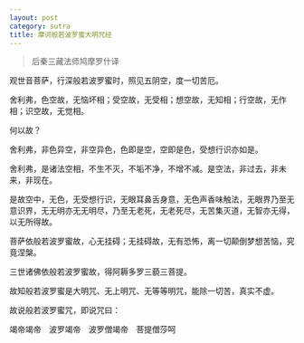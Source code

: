 ```yaml
---
layout: post
category: sutra
title: 摩诃般若波罗蜜大明咒经
---
```


> 后秦三藏法师鸠摩罗什译

观世音菩萨，行深般若波罗蜜时，照见五阴空，度一切苦厄。

舍利弗，色空故，无恼坏相；受空故，无受相；想空故，无知相；行空故，无作相；识空故，无觉相。

何以故？

舍利弗，非色异空，非空异色，色即是空，空即是色，受想行识亦如是。

舍利弗，是诸法空相，不生不灭，不垢不净，不增不减。是空法，非过去，非未来，非现在。

是故空中，无色，无受想行识，无眼耳鼻舌身意，无色声香味触法，无眼界乃至无意识界，无无明亦无无明尽，乃至无老死，无老死尽，无苦集灭道，无智亦无得，以无所得故。

菩萨依般若波罗蜜故，心无挂碍；无挂碍故，无有恐怖，离一切颠倒梦想苦恼，究竟涅槃。

三世诸佛依般若波罗蜜故，得阿耨多罗三藐三菩提。

故知般若波罗蜜是大明咒、无上明咒、无等等明咒，能除一切苦，真实不虚。

故说般若波罗蜜咒，即说咒曰：

竭帝竭帝　波罗竭帝　波罗僧竭帝　菩提僧莎呵